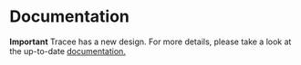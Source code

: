 # Documentation

**Important**
Tracee has a new design.
For more details, please take a look at the up-to-date [documentation.](https://khulnasoft.github.io/tracee/latest)
